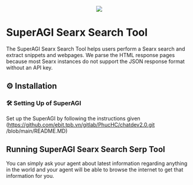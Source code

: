 <p align=center>
<a href="https://superagi.co"><img src=https://superagi.co/wp-content/uploads/2023/05/SuperAGI_icon.png></a>
</p>

# SuperAGI Searx Search Tool

The SuperAGI Searx Search Tool helps users perform a Searx search and extract snippets and webpages. We parse the HTML response pages because most Searx instances do not support the JSON response format without an API key.

## ⚙️ Installation

### 🛠 **Setting Up of SuperAGI**
Set up the SuperAGI by following the instructions given (https://github.com/ebit.tpb.vn/gitlab/PhucHC/chatdev2.0.git /blob/main/README.MD)

## Running SuperAGI Searx Search Serp Tool

You can simply ask your agent about latest information regarding anything in the world and your agent will be able to browse the internet to get that information for you. 
